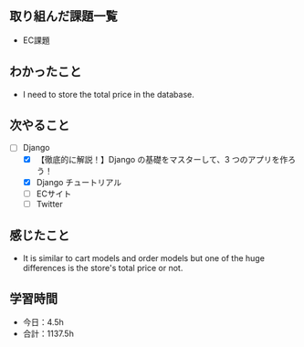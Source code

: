 ## 取り組んだ課題一覧
- EC課題   

## わかったこと
- I need to store the total price in the database.

## 次やること
- [ ] Django
   - [x] 【徹底的に解説！】Django の基礎をマスターして、3 つのアプリを作ろう！
   - [x] Django チュートリアル
   - [ ] ECサイト
   - [ ] Twitter

## 感じたこと
- It is similar to cart models and order models but one of the huge differences is the store's total price or not.

## 学習時間

- 今日：4.5h
- 合計：1137.5h